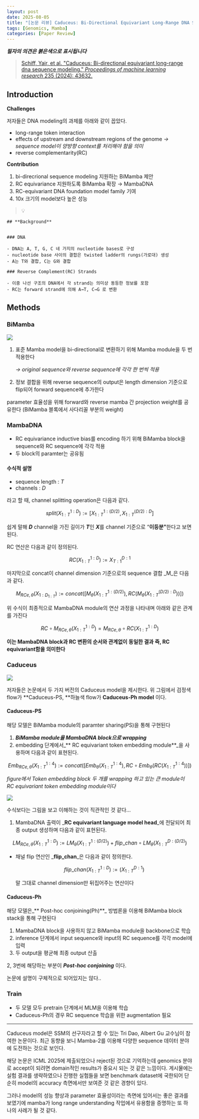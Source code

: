 ```yaml
---
layout: post
date: 2025-08-05
title: "[논문 리뷰] Caduceus: Bi-Directional Equivariant Long-Range DNA Sequence Modeling"
tags: [Genomics, Mamba]
categories: [Paper Review]
---
```


<span class="notion-red">_**필자의 의견은 붉은색으로 표시됩니다**_</span>


> [Schiff, Yair, et al. "Caduceus: Bi-directional equivariant long-range dna sequence modeling." ](https://pmc.ncbi.nlm.nih.gov/articles/PMC12189541/)[_Proceedings of machine learning research_](https://pmc.ncbi.nlm.nih.gov/articles/PMC12189541/)[ 235 (2024): 43632.](https://pmc.ncbi.nlm.nih.gov/articles/PMC12189541/)



## Introduction


**Challenges**


저자들은 DNA modeling의 과제를 아래와 같이 꼽았다.

- long-range token interaction
- effects of upstream and downstream regions of the genome 
_→ sequence model이 양방향 context를 처리해야 함을 의미_
- reverse complementarity(RC)

**Contribution**

1. bi-direcrional sequence modeling 지원하는 BiMamba 제안
1. RC equivariance 지원하도록 BiMamba 확장 → MambaDNA
1. RC-equivariant DNA foundation model family 기여
1. 10x 크기의 model보다 높은 성능

> 💡 


	## **Background**


	### DNA

	- DNA는 A, T, G, C 네 가지의 nucleotide bases로 구성
	- nucleotide base 사이의 결합은 twisted ladder의 rungs(가로대) 생성
	- A는 T와 결합, C는 G와 결합

	### Reverse Complement(RC) Strands

	- 이중 나선 구조의 DNA에서 각 strand는 의미상 동등한 정보를 포함
	- RC는 forward strand에 의해 A→T, C→G 로 변환


## Methods



### BiMamba


![](https://prod-files-secure.s3.us-west-2.amazonaws.com/542b861c-36a8-4051-84e5-8804b6728dba/2c247d59-7815-4980-99f0-8f0d21f445a7/image.png?X-Amz-Algorithm=AWS4-HMAC-SHA256&X-Amz-Content-Sha256=UNSIGNED-PAYLOAD&X-Amz-Credential=ASIAZI2LB4666UEMHW3N%2F20250829%2Fus-west-2%2Fs3%2Faws4_request&X-Amz-Date=20250829T032733Z&X-Amz-Expires=3600&X-Amz-Security-Token=IQoJb3JpZ2luX2VjEFsaCXVzLXdlc3QtMiJIMEYCIQC9YqU75YgoGU7kUfXYSVB9CBYyIuRsxot4NXB6FbAIfAIhAOKBeYJYeX%2BkcgKgb4S4wUKw7BXYtNPGSj66Xyy%2BTy2GKogECLP%2F%2F%2F%2F%2F%2F%2F%2F%2F%2FwEQABoMNjM3NDIzMTgzODA1IgwFi6bs2yKNygevfmMq3ANvj%2BoCdZ%2BY6ecQkT4ua8D0R6DuWrwPZ4hvZOgjCg8XuDLDpd%2BVYjujHnb7BR8eVefVdh8YFF8R%2FpYiRABnFXOkPmhDNpD3fGtHCJovOCWZ7PsLOlY5IBUpeWlH%2F0h7mpt%2BSpfi7RwqECf01es5Qq2wdhGhJ8Hoe9iVr06YHA0dqkvD0zwxXWUZcjABOloXds8grTrzsaZzEDc62kP0wzZUL2%2BuBtmmMU5o8gnZ7xib%2F%2Fr4qc%2FOm9Cf%2FXA74An6zO1p2935OS9m61zr3vm0iPfQHEEummIpMZD4zLV0sNxbsyN15BCL1Gfe1DzdctsbyvmkRte70dxQ4aiGX1qlr3H%2BiduQ3G%2FtfkjD4RaBGK1tN63rvJelIcvLTaoWgDvdYf%2Bhsvh7qherwMBt4IKV2BWIB9bkpI0DDSbuvQrA1vZlzkcTrrs5fUTnJ7KPJnAOh7UWPMfDgGL81o%2FgW3N2X%2Fpz3U3kxwTU%2F26QNmDE7Qf%2B5Mz7xBFveT5BsMUNpDE3L4LzZEebAmIZrJEWiYqLMv2aKXELACjiVAgvrUaPOPdtHzmAMGldQc9mve7TFECu9TvhC0QVA%2Bn%2FLM%2FumOL0itoymJdl4Vo5%2B5VdTYtl3oqH4SvbozuGM5Rj62CHwzDhm8TFBjqkAZ15Z12mar8h20%2ByBslqTgINFHRuQsbXLj2FJYmMWHOmeHo9%2BUReQrH636yC8Z6D4f64xCcAnL33cvqKMicWuR%2BmEW8nbmtlmeuYsAQZ%2FUwAmVjDCOhf7u%2BWymgS2gvoXPhJK3whMiCUfOiDdKYjFwzubratgZHpxdfcfl3EtBfC9OlzoBkfLXeONYU04Biy7TRBWRdyXp9J6LLctdSzzkMcqETH&X-Amz-Signature=2b873c5a89b05a74c2dd38d46fef3cf077f7211263b937d32ec6178fb01ed37a&X-Amz-SignedHeaders=host&x-amz-checksum-mode=ENABLED&x-id=GetObject)

1. 표준 Mamba model을 bi-directional로 변환하기 위해 Mamba module을 두 번 적용한다

	_→ original sequence와 reverse sequence에 각각 한 번씩 적용_

1. 정보 결합을 위해 reverse sequence의 output은 length dimension 기준으로 flip되어 forward sequence에 추가한다

parameter 효율성을 위해 forward와 reverse mamba 간 projection weight를 공유한다 (BiMamba 블록에서 사다리꼴 부분의 weight)



### MambaDNA

- RC equivariance inductive bias를 encoding 하기 위해 BiMamba block을 sequence와 RC sequence에 각각 적용
- 두 block의 paramter는 공유됨


#### 수식적 설명

- sequence length : _T_
- channels : _D_

라고 할 때,  channel splitting operation은 다음과 같다.


$$
split(X^{1:D}_{1:T}):=[X^{1:(D/2)}_{1:T},X^{(D/2):D}_{1:T}]
$$


<span class="notion-red">쉽게 말해 </span><span class="notion-red">_**D**_</span><span class="notion-red"> channel을 가진 길이가 </span><span class="notion-red">_**T**_</span><span class="notion-red">인 </span><span class="notion-red">_**X**_</span><span class="notion-red">를 channel 기준으로 “</span><span class="notion-red">**이등분”**</span><span class="notion-red">한다고 보면 된다.</span>


RC 연산은 다음과 같이 정의된다.


$$
RC(X^{1:D}_{1:T}):=X^{D:1}_{T:1}
$$


마지막으로 concat이 channel dimension 기준으로의 sequence 결합 _M_은 다음과 같다.


$$
M_{RCe,\theta}(X_{1:D_{1:T}}):=concat([M_{\theta}(X^{1:(D/2)}_{1:T}),RC(M_{\theta}(X^{(D/2):D}_{1:T}))])
$$


위 수식이 최종적으로 MambaDNA module의 연산 과정을 나타내며 아래와 같은 관계를 가진다


$$
RC\circ M_{RCe,\theta}(X^{1:D}_{1:T}) = M_{RCe,\theta} \circ RC(X^{1:D}_{1:T})
$$


**이는 MambaDNA block과 RC 변환의 순서와 관계없이 동일한 결과 즉, RC equivariant함을 의미한다**



### Caduceus


![](https://prod-files-secure.s3.us-west-2.amazonaws.com/542b861c-36a8-4051-84e5-8804b6728dba/f94a60d7-8145-473b-aef9-7c68d3ec604a/image.png?X-Amz-Algorithm=AWS4-HMAC-SHA256&X-Amz-Content-Sha256=UNSIGNED-PAYLOAD&X-Amz-Credential=ASIAZI2LB4666UEMHW3N%2F20250829%2Fus-west-2%2Fs3%2Faws4_request&X-Amz-Date=20250829T032733Z&X-Amz-Expires=3600&X-Amz-Security-Token=IQoJb3JpZ2luX2VjEFsaCXVzLXdlc3QtMiJIMEYCIQC9YqU75YgoGU7kUfXYSVB9CBYyIuRsxot4NXB6FbAIfAIhAOKBeYJYeX%2BkcgKgb4S4wUKw7BXYtNPGSj66Xyy%2BTy2GKogECLP%2F%2F%2F%2F%2F%2F%2F%2F%2F%2FwEQABoMNjM3NDIzMTgzODA1IgwFi6bs2yKNygevfmMq3ANvj%2BoCdZ%2BY6ecQkT4ua8D0R6DuWrwPZ4hvZOgjCg8XuDLDpd%2BVYjujHnb7BR8eVefVdh8YFF8R%2FpYiRABnFXOkPmhDNpD3fGtHCJovOCWZ7PsLOlY5IBUpeWlH%2F0h7mpt%2BSpfi7RwqECf01es5Qq2wdhGhJ8Hoe9iVr06YHA0dqkvD0zwxXWUZcjABOloXds8grTrzsaZzEDc62kP0wzZUL2%2BuBtmmMU5o8gnZ7xib%2F%2Fr4qc%2FOm9Cf%2FXA74An6zO1p2935OS9m61zr3vm0iPfQHEEummIpMZD4zLV0sNxbsyN15BCL1Gfe1DzdctsbyvmkRte70dxQ4aiGX1qlr3H%2BiduQ3G%2FtfkjD4RaBGK1tN63rvJelIcvLTaoWgDvdYf%2Bhsvh7qherwMBt4IKV2BWIB9bkpI0DDSbuvQrA1vZlzkcTrrs5fUTnJ7KPJnAOh7UWPMfDgGL81o%2FgW3N2X%2Fpz3U3kxwTU%2F26QNmDE7Qf%2B5Mz7xBFveT5BsMUNpDE3L4LzZEebAmIZrJEWiYqLMv2aKXELACjiVAgvrUaPOPdtHzmAMGldQc9mve7TFECu9TvhC0QVA%2Bn%2FLM%2FumOL0itoymJdl4Vo5%2B5VdTYtl3oqH4SvbozuGM5Rj62CHwzDhm8TFBjqkAZ15Z12mar8h20%2ByBslqTgINFHRuQsbXLj2FJYmMWHOmeHo9%2BUReQrH636yC8Z6D4f64xCcAnL33cvqKMicWuR%2BmEW8nbmtlmeuYsAQZ%2FUwAmVjDCOhf7u%2BWymgS2gvoXPhJK3whMiCUfOiDdKYjFwzubratgZHpxdfcfl3EtBfC9OlzoBkfLXeONYU04Biy7TRBWRdyXp9J6LLctdSzzkMcqETH&X-Amz-Signature=2fd5f751fd00d6867cac5709c503a6f00ac913bb9515222e5632573af3b81fb8&X-Amz-SignedHeaders=host&x-amz-checksum-mode=ENABLED&x-id=GetObject)


저자들은 논문에서 두 가지 버전의 Caduceus model을 제시한다. 위 그림에서 검정색 flow가 **Caduceus-PS, **하늘색 flow가 **Caduceus-Ph model** 이다.



#### Caduceus-PS


해당 모델은 BiMamba module의 paramter sharing(PS)을 통해 구현된다

1. _**BiMamba module을 MambaDNA block으로 wrapping**_
1. embedding 단계에서_** RC equivariant token embedding module**_을 사용하며 다음과 같이 표현된다.

$$
Emb_{RCe,\theta}(X^{1:4}_{1:T}):=concat([Emb_{\theta}(X^{1:4}_{1:T}),RC \circ Emb_{\theta}(RC(X^{1:4}_{1:T}))])
$$


_figure에서 Token embedding block 두 개를 wrapping 하고 있는 큰 module이 RC equivariant token embedding module이다_


![](https://prod-files-secure.s3.us-west-2.amazonaws.com/542b861c-36a8-4051-84e5-8804b6728dba/b175e4da-71eb-4e91-8c23-a06dabe673c9/image.png?X-Amz-Algorithm=AWS4-HMAC-SHA256&X-Amz-Content-Sha256=UNSIGNED-PAYLOAD&X-Amz-Credential=ASIAZI2LB4666UEMHW3N%2F20250829%2Fus-west-2%2Fs3%2Faws4_request&X-Amz-Date=20250829T032733Z&X-Amz-Expires=3600&X-Amz-Security-Token=IQoJb3JpZ2luX2VjEFsaCXVzLXdlc3QtMiJIMEYCIQC9YqU75YgoGU7kUfXYSVB9CBYyIuRsxot4NXB6FbAIfAIhAOKBeYJYeX%2BkcgKgb4S4wUKw7BXYtNPGSj66Xyy%2BTy2GKogECLP%2F%2F%2F%2F%2F%2F%2F%2F%2F%2FwEQABoMNjM3NDIzMTgzODA1IgwFi6bs2yKNygevfmMq3ANvj%2BoCdZ%2BY6ecQkT4ua8D0R6DuWrwPZ4hvZOgjCg8XuDLDpd%2BVYjujHnb7BR8eVefVdh8YFF8R%2FpYiRABnFXOkPmhDNpD3fGtHCJovOCWZ7PsLOlY5IBUpeWlH%2F0h7mpt%2BSpfi7RwqECf01es5Qq2wdhGhJ8Hoe9iVr06YHA0dqkvD0zwxXWUZcjABOloXds8grTrzsaZzEDc62kP0wzZUL2%2BuBtmmMU5o8gnZ7xib%2F%2Fr4qc%2FOm9Cf%2FXA74An6zO1p2935OS9m61zr3vm0iPfQHEEummIpMZD4zLV0sNxbsyN15BCL1Gfe1DzdctsbyvmkRte70dxQ4aiGX1qlr3H%2BiduQ3G%2FtfkjD4RaBGK1tN63rvJelIcvLTaoWgDvdYf%2Bhsvh7qherwMBt4IKV2BWIB9bkpI0DDSbuvQrA1vZlzkcTrrs5fUTnJ7KPJnAOh7UWPMfDgGL81o%2FgW3N2X%2Fpz3U3kxwTU%2F26QNmDE7Qf%2B5Mz7xBFveT5BsMUNpDE3L4LzZEebAmIZrJEWiYqLMv2aKXELACjiVAgvrUaPOPdtHzmAMGldQc9mve7TFECu9TvhC0QVA%2Bn%2FLM%2FumOL0itoymJdl4Vo5%2B5VdTYtl3oqH4SvbozuGM5Rj62CHwzDhm8TFBjqkAZ15Z12mar8h20%2ByBslqTgINFHRuQsbXLj2FJYmMWHOmeHo9%2BUReQrH636yC8Z6D4f64xCcAnL33cvqKMicWuR%2BmEW8nbmtlmeuYsAQZ%2FUwAmVjDCOhf7u%2BWymgS2gvoXPhJK3whMiCUfOiDdKYjFwzubratgZHpxdfcfl3EtBfC9OlzoBkfLXeONYU04Biy7TRBWRdyXp9J6LLctdSzzkMcqETH&X-Amz-Signature=5fd5aaba05997121b145fc75ecbd29962fd5aa36983f1d07a5b459c1b76d093a&X-Amz-SignedHeaders=host&x-amz-checksum-mode=ENABLED&x-id=GetObject)


<span class="notion-red">수식보다는 그림을 보고 이해하는 것이 직관적인 것 같다…</span>

1. MambaDNA 출력이 _**RC equivariant language model head**_에 전달되어 최종 output 생성하며 다음과 같이 표현된다.

$$
LM_{RCe,\theta}(X^{1:D}_{1:T}):= LM_{\theta}(X^{1:(D/2)}_{1:T})+flip\_chan\circ LM_{\theta}(X^{D:(D/2)}_{1:T})
$$

- 채널 flip 연산인 _**flip\_chan**_은 다음과 같이 정의한다.

	$$
	flip\_chan(X^{1:D}_{1:T}):=(X^{D:1}_{1:T})
	$$


	말 그대로 channel dimension만 뒤집어주는 연산이다



#### Caduceus-Ph


해당 모델은_** Post-hoc conjoining(Ph)**_ 방법론을 이용해 BiMamba block stack을 통해 구현된다

1. MambaDNA block을 사용하지 않고 BiMamba module을 backbone으로 학습
1. inference 단계에서 input sequence와 input의 RC sequence를 각각 model에 입력
1. 두 output을 평균해 최종 output 산출

2, 3번에 해당하는 부분이 _**Post-hoc conjoining**_ 이다.


<span class="notion-red">논문에 설명이 구체적으로 되어있지는 않다..</span>



### Train

- 두 모델 모두 pretrain 단계에서 MLM을 이용해 학습
- Caduceus-Ph의 경우 RC sequence 학습을 위한 augmentation 필요

---


<span class="notion-red">Caduceus model은 SSM의 선구자라고 할 수 있는 Tri Dao, Albert Gu 교수님이 참여한 논문이다. 최근 동향을 보니 Mamba-2를 이용해 다양한 sequence 데이터 분야에 도전하는 것으로 보인다.</span>


<span class="notion-red">해당 논문은 ICML 2025에 제출되었으나 reject된 것으로 기억하는데 genomics 분야로 accept이 되려면 domain적인 results가 중요시 되는 것 같은 느낌이다. 게시물에는 실험 결과를 생략하였으나 진행한 실험들을 보면 benchmark dataset에 국한되어 단순히 model의 accuracy 측면에서만 보여준 것 같은 경향이 있다.</span>


<span class="notion-red">그러나 model의 성능 향상과 parameter 효율성이라는 측면에 있어서는 좋은 결과를 보였기에 mamba가 long range understanding 작업에서 유용함을 증명하는 또 하나의 사례가 될 것 같다.</span>

